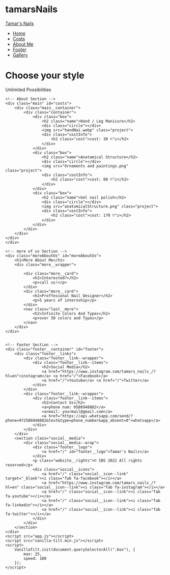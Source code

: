 # tamarsNails
<!DOCTYPE html>
<html lang="en">

<head>
    <meta charset="UTF-8" />
    <meta name="viewport" content="width=device-width, initial-scale=1.0" />
    <title>Tamar's Nails</title>
    <link rel="html" href="login.html">
    <link rel="stylesheet" href="styles.css" />
    <script src="login.js"></script>
    <link rel="stylesheet" href="https://use.fontawesome.com/releases/v5.14.0/css/all.css" integrity="sha384-HzLeBuhoNPvSl5KYnjx0BT+WB0QEEqLprO+NBkkk5gbc67FTaL7XIGa2w1L0Xbgc" crossorigin="anonymous" />
</head>

<body>
    <!-- Navbar Section -->
    <nav class="navbar">
        <div class="navbar__container">
            <a href="#home" id="navbar__logo">Tamar's Nails</a>
            <div class="navbar__toggle" id="mobile-menu">
                <span class="bar"></span> <span class="bar"></span>
                <span class="bar"></span>
            </div>
            <ul class="navbar__menu">
                <li class="navbar__item">
                    <a href="#home" data-text="Home" class="navbar__links" id="home-page">Home</a>
                </li>
                <li class="navbar__item">
                    <a href="#costs" data-text="Costs" class="navbar__links" id="costs-page">Costs</a>
                </li>
                <li class="navbar__item">
                    <a href="#moreAboutUs" data-text="About Me" class="navbar__links" id="moreAboutMe-page">About Me</a>
                </li>
                <li class="navbar__item">
                    <a href="#footer" data-text="Footer" class="navbar__links" id="footer-page">
                        Footer
                    </a>
                </li>
                <li class="navbar__item">
                    <a href="https://www.instagram.com/tamars_nails_/?hl=en" data-text="Gallery" class="navbar__links" id="Gallery-Page">Gallery</a>
                </li>
                <!-- <li class="navbar__item">
                    <a href="http://127.0.0.1:5500/login.html?l" data-text="Log Out" class="navbar__links" id="logOut-page">Log Out</a>
                </li> -->
            </ul>
        </div>
    </nav>
    <!-- Hero Section -->
    <div class="hero" id="home">
        <div class="hero__container">
            <h1 class="hero__heading">Choose your <span>style</span></h1>
            <p class="hero__description">Unlimited Possibilities</p>
            </a>
        </div>
    </div>

    <!-- About Section -->
    <div class="main" id="costs">
        <div class="main__container">
            <div class="container">
                <div class="box">
                    <h2 class="name">Hand / Leg Manicure</h2>
                    <div class="circle"></div>
                    <img src="handNai.webp" class="project">
                    <div class="costInfo">
                        <h2 class="cost">cost: 30 ש"ח</h2>
                    </div>
                </div>
                <div class="box">
                    <h2 class="name">Anatomical Structure</h2>
                    <div class="circle"></div>
                    <img src="Ornaments and paintings.png" class="project">
                    <div class="costInfo">
                        <h2 class="cost">cost: 80 ש"ח</h2>
                    </div>
                </div>
                <div class="box">
                    <h2 class="name">Gel nail polish</h2>
                    <div class="circle"></div>
                    <img src="anatomicalStructure.png" class="project">
                    <div class="costInfo">
                        <h2 class="cost">cost: 170 ש"ח</h2>
                    </div>
                </div>
            </div>
        </div>
    </div>
    </div>

    <!-- more of us Section -->
    <div class="moreAboutUs" id="moreAboutUs">
        <h1>More About Me</h1>
        <div class="more__wrapper">

            <div class="more__card">
                <h2>Interested?</h2>
                <p>call us!</p>
            </div>
            <div class="more__card">
                <h2>Proffesional Nail Designer</h2>
                <p>5 years of internship</p>
            </div>
            <nav class="last__more">
                <h2>Infinite Colors And Types</h2>
                <p>over 50 colors and Types</p>
            </nav>
        </div>
    </div>


    <!-- Footer Section -->
    <div class="footer__container" id="footer">
        <div class="footer__links">
            <div class="footer__link--wrapper">
                <div class="footer__link--items">
                    <h2>Social Media</h2>
                    <a href="https://www.instagram.com/tamars_nails_/?hl=en">instagram</a> <a href="/">Facebook</a>
                    <a href="/">Youtube</a> <a href="/">Twitter</a>
                </div>
            </div>
            <div class="footer__link--wrapper">
                <div class="footer__link--items">
                    <h2>Contact Us</h2>
                    <a>phone num: 0586948882</a>
                    <a>mail: yourmail@gmail.com</a>
                    <a href="https://api.whatsapp.com/send/?phone=972586948882&text&type=phone_number&app_absent=0">whatsapp</a>
                </div>
            </div>
        </div>
        <section class="social__media">
            <div class="social__media--wrap">
                <div class="footer__logo">
                    <a href="/" id="footer__logo">Tamar's Nails</a>
                </div>
                <p class="website__rights">© IBS 2022 All rights reserved</p>
                <div class="social__icons">
                    <a href="/" class="social__icon--link" target="_blank"><i class="fab fa-facebook"></i></a>
                    <a href="https://www.instagram.com/tamars_nails_/?hl=en" class="social__icon--link"><i class="fab fa-instagram"></i></a>
                    <a href="/" class="social__icon--link"><i class="fab fa-youtube"></i></a>
                    <a href="/" class="social__icon--link"><i class="fab fa-linkedin"></i></a>
                    <a href="/" class="social__icon--link"><i class="fab fa-twitter"></i></a>
                </div>
            </div>
        </section>
    </div>
    <script src="app.js"></script>
    <script src="vanilla-tilt.min.js"></script>
    <script>
        VanillaTilt.init(document.querySelectorAll(".box"), {
            max: 25,
            speed: 100
        });
    </script>
</body>

</html>
